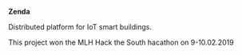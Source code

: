 **Zenda**

Distributed platform for IoT smart buildings.

This project won the MLH Hack the South hacathon on 9-10.02.2019

